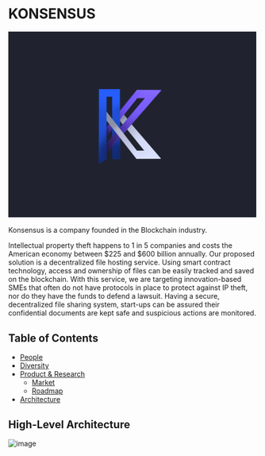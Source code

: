 # KONSENSUS

<img src="./konsensus.png" alt="Team Logo" width="500"/>

Konsensus is a company founded in the Blockchain industry.

Intellectual property theft happens to 1 in 5 companies and costs the American economy between $225 and $600 billion annually. Our proposed solution is a decentralized file hosting service. Using smart contract technology, access and ownership of files can be easily tracked and saved on the blockchain. With this service, we are targeting innovation-based SMEs that often do not have protocols in place to protect against IP theft, nor do they have the funds to defend a lawsuit. Having a secure, decentralized file sharing system, start-ups can be assured their confidential documents are kept safe and suspicious actions are monitored. 

Table of Contents
---

- [People](./team/)
- [Diversity](./team/diversity.md)
- [Product & Research](./product_research/)
    - [Market](./product_research/market.md)
    - [Roadmap](./product_research/roadmap.md)
- [Architecture](high-level-architecture)

High-Level Architecture
---
![image](https://user-images.githubusercontent.com/55229818/153516411-c65909d3-572f-4d2a-8736-52f3913314e8.png)
